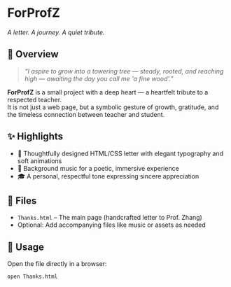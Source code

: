 # ForProfZ

*A letter. A journey. A quiet tribute.*

## 🌿 Overview

> *“I aspire to grow into a towering tree — steady, rooted, and reaching high — awaiting the day you call me 'a fine wood'.”*

**ForProfZ** is a small project with a deep heart — a heartfelt tribute to a respected teacher.  
It is not just a web page, but a symbolic gesture of growth, gratitude, and the timeless connection between teacher and student.

## ✨ Highlights

- 🌸 Thoughtfully designed HTML/CSS letter with elegant typography and soft animations  
- 🎼 Background music for a poetic, immersive experience  
- 🎓 A personal, respectful tone expressing sincere appreciation  

## 📁 Files

- `Thanks.html` – The main page (handcrafted letter to Prof. Zhang)
- Optional: Add accompanying files like music or assets as needed

## 🔧 Usage

Open the file directly in a browser:

```bash
open Thanks.html
